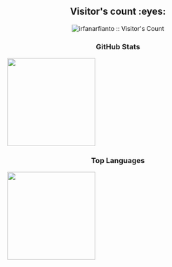 <div class="justify-content-center">
  <h2 align="center">Visitor's count :eyes:</h2>
  <p align="center"><img src="https://profile-counter.glitch.me/{irfanarfianto}/count.svg" alt="irfanarfianto :: Visitor's Count" /></p>
  <div class="d-flex gap2">
    <div>
      <h3 align="center">GitHub Stats</h3>
      <img height="200" align="center" src="https://github-readme-stats.vercel.app/api?username=irfanarfianto&show_icons=true&theme=radical" />
    </div>
    <div>
      <h3 align="center">Top Languages</h3>
      <img height="200" align="center" src="https://github-readme-stats.vercel.app/api/top-langs?username=irfanarfianto&layout=compact&langs_count=8&card_width=320&theme=radical" />
    </div>
  </div>
</div>

